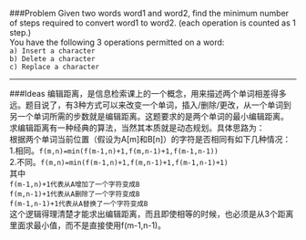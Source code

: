 ###Problem
Given two words word1 and word2, find the minimum number of steps required to convert word1 to word2. (each operation is counted as 1 step.)  
You have the following 3 operations permitted on a word:  
`a) Insert a character`  
`b) Delete a character`  
`c) Replace a character`   

---

###Ideas
编辑距离，是信息检索课上的一个概念，用来描述两个单词相差得多远。题目说了，有3种方式可以来改变一个单词，插入/删除/更改，从一个单词到另一个单词所需的步数就是编辑距离。这题要求的是两个单词的最小编辑距离。  
求编辑距离有一种经典的算法，当然其本质就是动态规划。具体思路为：  
根据两个单词当前位置（假设为A[m]和B[n]）的字符是否相同有如下几种情况：  
1.相同。`f(m,n)=min(f(m-1,n)+1,f(m,n-1)+1,f(m-1,n-1))`  
2.不同。`f(m,n)=min(f(m-1,n)+1,f(m,n-1)+1,f(m-1,n-1)+1)`  
其中  
`f(m-1,n)+1代表从A增加了一个字符变成B`  
`f(m,n-1)+1代表从A删除了一个字符变成B`  
`f(m-1,n-1)+1代表从A替换了一个字符变成B`  
这个逻辑得理清楚才能求出编辑距离，而且即使相等的时候，也必须是从3个距离里面求最小值，而不是直接使用f(m-1,n-1)。  
